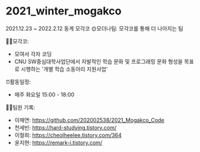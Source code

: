 # 2021_winter_mogakco
2021.12.23 ~ 2022.2.12 동계 모각코
🌞모더나팀: 모각코를 통해 더 나아지는 팀

👨‍💻모각코: 
- 모여서 각자 코딩
- CNU SW중심대학사업단에서 자발적인 학습 문화 및 프로그래밍 문화 형성을 목표로 시행하는 '개별 학습 소동아리 지원사업'

⏰활동일정:
- 매주 화요일 15:00 - 18:00

🙋‍♂팀원 기록:
- 이채연: https://github.com/202002538/2021_Mogakco_Code
- 천세빈: https://hard-studying.tistory.com/
- 이철희: https://cheolheelee.tistory.com/364
- 윤지현: https://remark-i.tistory.com/

